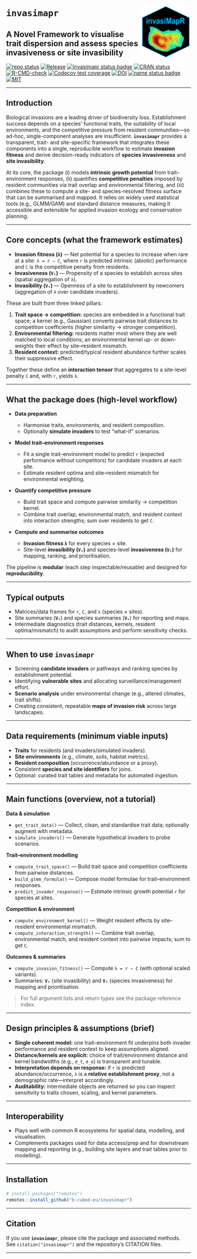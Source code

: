 <!-- README.md is generated from README.Rmd. Please edit that file -->

# **`invasimapr`**<a href="https://b-cubed-eu.github.io/invasimapr/"><img src="man/figures/logo.png" align="right" height="139" alt="invasimapr website" /></a>

## A Novel Framework to visualise trait dispersion and assess species invasiveness or site invasibility

<!-- badges: start -->

[![repo
status](https://www.repostatus.org/badges/latest/active.svg)](https://www.repostatus.org/#active)
[![Release](https://img.shields.io/github/release/b-cubed-eu/invasimapr.svg)](https://github.com/b-cubed-eu/invasimapr/releases)
[![invasimapr status
badge](https://b-cubed-eu.r-universe.dev/invasimapr/badges/version)](https://b-cubed-eu.r-universe.dev/invasimapr)
[![CRAN
status](https://www.r-pkg.org/badges/version/invasimapr)](https://CRAN.R-project.org/package=invasimapr)
[![R-CMD-check](https://github.com/b-cubed-eu/invasimapr/actions/workflows/R-CMD-check.yaml/badge.svg)](https://github.com/b-cubed-eu/invasimapr/actions/workflows/R-CMD-check.yaml)
[![Codecov test
coverage](https://codecov.io/gh/b-cubed-eu/invasimapr/graph/badge.svg)](https://app.codecov.io/gh/b-cubed-eu/invasimapr)
[![DOI](https://img.shields.io/badge/DOI-awaiting_upload_to_zenodo-orange)](https://zenodo.org)
[![name status
badge](https://b-cubed-eu.r-universe.dev/badges/:name?color=6CDDB4)](https://b-cubed-eu.r-universe.dev/)
[![MIT](https://img.shields.io/badge/License-MIT-yellow.svg)](LICENSE.md)

<!-- badges: end -->

------------------------------------------------------------------------

## Introduction

Biological invasions are a leading driver of biodiversity loss. Establishment success depends on a species’ functional traits, the suitability of local environments, and the competitive pressure from resident communities—so ad-hoc, single-component analyses are insufficient. **`invasimapr`** provides a transparent, trait- and site-specific framework that integrates these components into a single, reproducible workflow to estimate **invasion fitness** and derive decision-ready indicators of **species invasiveness** and **site invasibility**.

At its core, the package (i) models **intrinsic growth potential** from trait–environment responses, (ii) quantifies **competitive penalties** imposed by resident communities via trait overlap and environmental filtering, and (iii) combines these to compute a site- and species-resolved fitness surface that can be summarised and mapped. It relies on widely used statistical tools (e.g., GLMM/GAM) and standard distance measures, making it accessible and extensible for applied invasion ecology and conservation planning.

---

## Core concepts (what the framework estimates)

* **Invasion fitness (`λ`)** — Net potential for a species to increase when rare at a site: `λ = r − C`, where `r` is predicted intrinsic (abiotic) performance and `C` is the competitive penalty from residents.
* **Invasiveness (`Vᵢ`)** — Propensity of a species to establish across sites (spatial aggregation of `λ`).
* **Invasibility (`Vₛ`)** — Openness of a site to establishment by newcomers (aggregation of `λ` over candidate invaders).

These are built from three linked pillars:

1. **Trait space → competition:** species are embedded in a functional trait space; a kernel (e.g., Gaussian) converts pairwise trait distances to competition coefficients (higher similarity → stronger competition).
2. **Environmental filtering:** residents matter most where they are well matched to local conditions; an environmental kernel up- or down-weights their effect by site–resident mismatch.
3. **Resident context:** predicted/typical resident abundance further scales their suppressive effect.

Together these define an **interaction tensor** that aggregates to a site-level penalty `C` and, with `r`, yields `λ`.

---

## What the package does (high-level workflow)

* **Data preparation**

  * Harmonise traits, environments, and resident composition.
  * Optionally **simulate invaders** to test “what-if” scenarios.

* **Model trait–environment responses**

  * Fit a single trait–environment model to predict `r` (expected performance without competitors) for candidate invaders at each site.
  * Estimate resident optima and site–resident mismatch for environmental weighting.

* **Quantify competitive pressure**

  * Build trait space and compute pairwise similarity → competition kernel.
  * Combine trait overlap, environmental match, and resident context into interaction strengths; sum over residents to get `C`.

* **Compute and summarise outcomes**

  * **Invasion fitness `λ`** for every species × site.
  * Site-level **invasibility (`Vₛ`)** and species-level **invasiveness (`Vᵢ`)** for mapping, ranking, and prioritisation.

The pipeline is **modular** (each step inspectable/reusable) and designed for **reproducibility**.

---

## Typical outputs

* Matrices/data frames for `r`, `C`, and `λ` (species × sites).
* Site summaries (**`Vₛ`**) and species summaries (**`Vᵢ`**) for reporting and maps.
* Intermediate diagnostics (trait distances, kernels, resident optima/mismatch) to audit assumptions and perform sensitivity checks.

---

## When to use `invasimapr`

* Screening **candidate invaders** or pathways and ranking species by establishment potential.
* Identifying **vulnerable sites** and allocating surveillance/management effort.
* **Scenario analysis** under environmental change (e.g., altered climates, trait shifts).
* Creating consistent, repeatable **maps of invasion risk** across large landscapes.

---

## Data requirements (minimum viable inputs)

* **Traits** for residents (and invaders/simulated invaders).
* **Site environments** (e.g., climate, soils, habitat metrics).
* **Resident composition** (occurrence/abundance or a proxy).
* Consistent **species and site identifiers** for joins.
* Optional: curated trait tables and metadata for automated ingestion.

---

## Main functions (overview, not a tutorial)

**Data & simulation**

* `get_trait_data()` — Collect, clean, and standardise trait data; optionally augment with metadata.
* `simulate_invaders()` — Generate hypothetical invaders to probe scenarios.

**Trait–environment modelling**

* `compute_trait_space()` — Build trait space and competition coefficients from pairwise distances.
* `build_glmm_formula()` — Compose model formulae for trait–environment responses.
* `predict_invader_response()` — Estimate intrinsic growth potential `r` for species at sites.

**Competition & environment**

* `compute_environment_kernel()` — Weight resident effects by site–resident environmental mismatch.
* `compute_interaction_strength()` — Combine trait overlap, environmental match, and resident context into pairwise impacts; sum to get `C`.

**Outcomes & summaries**

* `compute_invasion_fitness()` — Compute `λ = r − C` (with optional scaled variants).
* Summaries: **`Vₛ`** (site invasibility) and **`Vᵢ`** (species invasiveness) for mapping and prioritisation.

> For full argument lists and return types see the package reference index.

---

## Design principles & assumptions (brief)

* **Single coherent model:** one trait–environment fit underpins both invader performance and resident context to keep assumptions aligned.
* **Distance/kernels are explicit:** choice of trait/environment distance and kernel bandwidths (e.g., `σ_t`, `σ_e`) is transparent and tunable.
* **Interpretation depends on response:** if `r` is predicted abundance/occurrence, `λ` is a **relative establishment proxy**, not a demographic rate—interpret accordingly.
* **Auditability:** intermediate objects are returned so you can inspect sensitivity to traits chosen, scaling, and kernel parameters.

---

## Interoperability

* Plays well with common R ecosystems for spatial data, modelling, and visualisation.
* Complements packages used for data access/prep and for downstream mapping and reporting (e.g., building site layers and trait tables prior to modelling).

---

## Installation

```r
# install.packages("remotes")
remotes::install_github("b-cubed-eu/invasimapr")
```

---

## Citation

If you use **`invasimapr`**, please cite the package and associated methods. See `citation("invasimapr")` and the repository’s CITATION files.

------------------------------------------------------------------------
